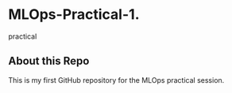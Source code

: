 # MLOps-Practical-1.
practical
## About this Repo
This is my first GitHub repository for the MLOps practical session.